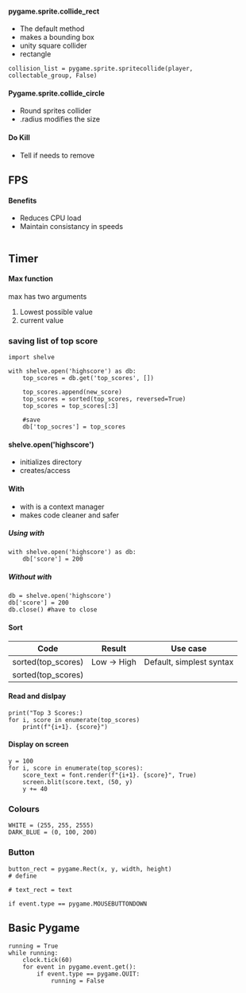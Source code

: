#### pygame.sprite.collide_rect
- The default method
- makes a bounding box
- unity square collider
- rectangle
```
collision_list = pygame.sprite.spritecollide(player, collectable_group, False)
```

#### Pygame.sprite.collide_circle
- Round sprites collider
- .radius modifies the size

#### Do Kill
- Tell if needs to remove 
## FPS
#### Benefits
- Reduces CPU load
- Maintain consistancy in speeds
```

```
## Timer 
#### Max function
max has two arguments
1. Lowest possible value
2. current value
### saving list of top score
```
import shelve

with shelve.open('highscore') as db:
	top_scores = db.get('top_scores', [])

	top_scores.append(new_score)
	top_scores = sorted(top_scores, reversed=True)
	top_scores = top_scores[:3]

	#save
	db['top_socres'] = top_scores
```


#### shelve.open('highscore')
- initializes directory
- creates/access
#### With
- with is a context manager
- makes code cleaner and safer
##### Using with
```
with shelve.open('highscore') as db:
	db['score'] = 200
```
##### Without with
```
db = shelve.open('highscore')
db['score'] = 200
db.close() #have to close
```

#### Sort

| Code               | Result      | Use case                 |
| ------------------ | ----------- | ------------------------ |
| sorted(top_scores) | Low -> High | Default, simplest syntax |
| sorted(top_scores) |             |                          |

#### Read and dislpay
```
print("Top 3 Scores:)
for i, score in enumerate(top_scores)
	print(f"{i+1}. {score}")
```
#### Display on screen
```
y = 100
for i, score in enumerate(top_scores):
	score_text = font.render(f"{i+1}. {score}", True)
	screen.blit(score.text, (50, y)
	y += 40
```
### Colours

```
WHITE = (255, 255, 2555)
DARK_BLUE = (0, 100, 200)
```

### Button
```
button_rect = pygame.Rect(x, y, width, height)
# define

# text_rect = text
```

```
if event.type == pygame.MOUSEBUTTONDOWN
```
## Basic Pygame
```
running = True
while running:
    clock.tick(60)
    for event in pygame.event.get():
        if event.type == pygame.QUIT:
            running = False
```

